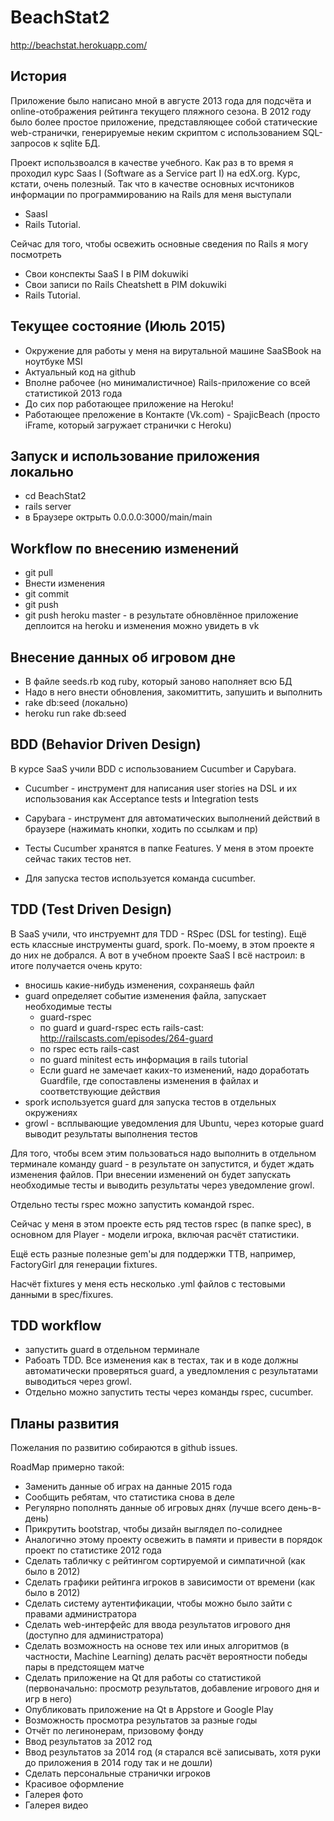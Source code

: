 # BeachStat2
http://beachstat.herokuapp.com/

## История

Приложение было написано мной в августе 2013 года для подсчёта и online-отображения рейтинга текущего пляжного сезона.
В 2012 году было более простое приложение, представляющее собой статические web-странички, генерируемые неким скриптом с использованием SQL-запросов к sqlite БД.

Проект использвоался в качестве учебного.
Как раз в то время я проходил курс Saas I (Software as a Service part I) на edX.org. Курс, кстати, очень полезный.
Так что в качестве основных исчтоников информации по программированию на Rails для меня выступали
- SaasI
- Rails Tutorial. 

Сейчас для того, чтобы освежить основные сведения по Rails я могу посмотреть
- Свои конспекты SaaS I в PIM dokuwiki
- Свои записи по Rails Cheatshett в PIM dokuwiki
- Rails Tutorial.

## Текущее состояние (Июль 2015)
- Окружение для работы у меня на вирутальной машине SaaSBook на ноутбуке MSI
- Актуальный код на github
- Вполне рабочее (но минималистичное) Rails-приложение со всей статистикой 2013 года
- До сих пор работающее приложение на Heroku!
- Работающее преложение в Контакте (Vk.com) - SpajicBeach (просто iFrame, который загружает странички с Heroku)

## Запуск и использование приложения локально
- cd BeachStat2
- rails server
- в Браузере октрыть 0.0.0.0:3000/main/main

## Workflow по внесению изменений
- git pull
- Внести изменения
- git commit
- git push
- git push heroku master - в результате обновлённое приложение деплоится на heroku и изменения можно увидеть в vk


## Внесение данных об игровом дне
- В файле seeds.rb код ruby, который заново наполняет всю БД
- Надо в него внести обновления, закомиттить, запушить и выполнить
- rake db:seed (локально)
- heroku run rake db:seed

## BDD (Behavior Driven Design)
В курсе SaaS учили BDD с использованием Cucumber и Capybara.
- Cucumber - инструмент для написания user stories на DSL и их использования как Acceptance tests и Integration tests
- Capybara - инструмент для автоматических выполнений действий в браузере (нажимать кнопки, ходить по ссылкам и пр)

- Тесты Cucumber хранятся в папке Features. У меня в этом проекте сейчас таких тестов нет.
- Для запуска тестов используется команда cucumber.

## TDD (Test Driven Design)
В SaaS учили, что инструемнт для TDD - RSpec (DSL for testing).
Ещё есть классные инструменты guard, spork.
По-моему, в этом проекте я до них не добрался.
А вот в учебном проекте SaaS I всё настроил: в итоге получается очень круто:
- вносишь какие-нибудь изменения, сохраняешь файл
- guard определяет событие изменения файла, запускает необходимые тесты
  - guard-rspec
  - по guard и guard-rspec есть rails-cast: http://railscasts.com/episodes/264-guard
  - по rspec есть rails-cast
  - по guard minitest есть информация в rails tutorial
  - Если guard не замечает каких-то изменений, надо доработать Guardfile, где сопоставлены изменения в файлах и соответствующие действия
- spork используется guard для запуска тестов в отдельных окружениях
- growl - всплывающие уведомления для Ubuntu, через которые guard выводит результаты выполнения тестов


Для того, чтобы всем этим пользоваться надо выполнить в отдельном терминале команду guard - в результате он запустится, и будет ждать изменения файлов. При внесении изменений он будет запускать необходимые тесты и выводить результаты через уведомление growl.

Отдельно тесты rspec можно запустить командой rspec.

Сейчас у меня в этом проекте есть ряд тестов rspec (в папке spec), в основном для Player - модели игрока, включая расчёт статистики.

Ещё есть разные полезные gem'ы для поддержки ТТВ, например, FactoryGirl для генерации fixtures.

Насчёт fixtures у меня есть несколько .yml файлов с тестовыми данными в spec/fixures.

## TDD workflow
  - запустить guard в отдельном терминале
  - Рабоать TDD. Все изменения как в тестах, так и в коде должны автоматически проверяться guard, а уведломления с результатами выводиться через growl.
  - Отдельно можно запустить тесты через команды rspec, cucumber.

## Планы развития
Пожелания по развитию собираются в github issues.

RoadMap примерно такой:
- Заменить данные об играх на данные 2015 года
- Сообщить ребятам, что статистика снова в деле
- Регулярно пополнять данные об игровых днях (лучше всего день-в-день)
- Прикрутить bootstrap, чтобы дизайн выглядел по-солиднее
- Аналогично этому проекту освежить в памяти и привести в порядок проект по статистике 2012 года
- Сделать табличку с рейтингом сортируемой и симпатичной (как было в 2012)
- Сделать графики рейтинга игроков в зависимости от времени (как было в 2012)
- Сделать систему аутентификации, чтобы можно было зайти с правами администратора
- Сделать web-интерфейс для ввода результатов игрового дня (доступно для администратора)
- Сделать возможность на основе тех или иных алгоритмов (в частности, Machine Learning) делать расчёт вероятности победы пары в предстоящем матче
- Сделать приложение на Qt для работы со статистикой (первоначально: просмотр результатов, добавление игрового дня и игр в него)
- Опубликовать приложение на Qt в Appstore и Google Play
- Возможность просмотра результатов за разные годы
- Отчёт по легинонерам, призовому фонду
- Ввод результатов за 2012 год
- Ввод результатов за 2014 год (я старался всё записывать, хотя руки до приложения в 2014 году так и не дошли)
- Сделать персональные странички игроков
- Красивое оформление 
- Галерея фото
- Галерея видео
